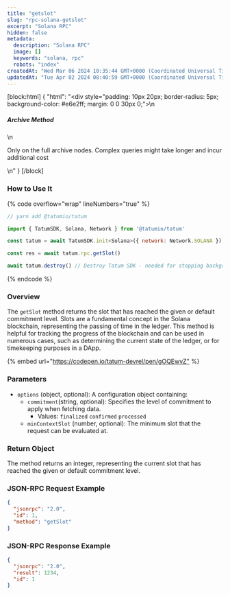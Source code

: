 ```yaml
---
title: "getslot"
slug: "rpc-solana-getslot"
excerpt: "Solana RPC"
hidden: false
metadata: 
  description: "Solana RPC"
  image: []
  keywords: "solana, rpc"
  robots: "index"
createdAt: "Wed Mar 06 2024 10:35:44 GMT+0000 (Coordinated Universal Time)"
updatedAt: "Tue Apr 02 2024 08:40:59 GMT+0000 (Coordinated Universal Time)"
---
```

[block:html]
{
  "html": "<div style=\"padding: 10px 20px; border-radius: 5px; background-color: #e6e2ff; margin: 0 0 30px 0;\">\n  <h5>Archive Method</h5>\n  <p>Only on the full archive nodes. Complex queries might take longer and incur additional cost</p>\n</div>"
}
[/block]


### How to Use It

{% code overflow="wrap" lineNumbers="true" %}

```javascript
// yarn add @tatumio/tatum

import { TatumSDK, Solana, Network } from '@tatumio/tatum'

const tatum = await TatumSDK.init<Solana>({ network: Network.SOLANA })

const res = await tatum.rpc.getSlot()

await tatum.destroy() // Destroy Tatum SDK - needed for stopping background jobs
```

{% endcode %}

### Overview

The `getSlot` method returns the slot that has reached the given or default commitment level. Slots are a fundamental concept in the Solana blockchain, representing the passing of time in the ledger. This method is helpful for tracking the progress of the blockchain and can be used in numerous cases, such as determining the current state of the ledger, or for timekeeping purposes in a DApp.

{% embed url="<https://codepen.io/tatum-devrel/pen/gOQEwvZ"> %}

### Parameters

- `options` (object, optional): A configuration object containing:
  - `commitment`(string, optional): Specifies the level of commitment to apply when fetching data.
    - Values: `finalized` `confirmed` `processed`
  - `minContextSlot` (number, optional): The minimum slot that the request can be evaluated at.

### Return Object

The method returns an integer, representing the current slot that has reached the given or default commitment level.

### JSON-RPC Request Example

```json
{
  "jsonrpc": "2.0",
  "id": 1,
  "method": "getSlot"
}
```

### JSON-RPC Response Example

```json
{
  "jsonrpc": "2.0",
  "result": 1234,
  "id": 1
}
```
